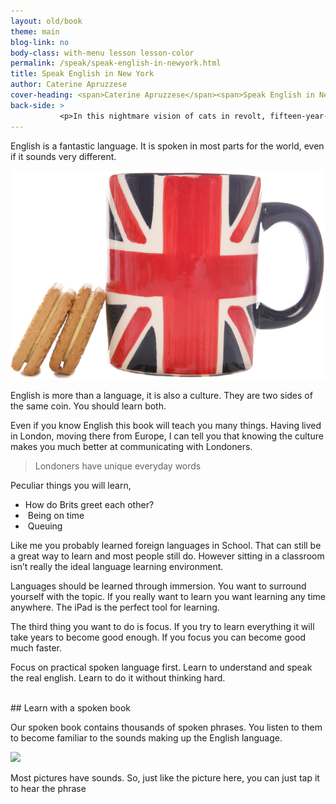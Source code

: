 ```yaml
---
layout: old/book
theme: main
blog-link: no
body-class: with-menu lesson lesson-color
permalink: /speak/speak-english-in-newyork.html
title: Speak English in New York
author: Caterine Apruzzese
cover-heading: <span>Caterine Apruzzese</span><span>Speak English in New York</span>
back-side: >
           <p>In this nightmare vision of cats in revolt, fifteen-year-old Alex and his friends set out on a diabolical orgy of robbery, rape, torture and murder. Alex is jailed for his teenage delinquency and the State tries to reform him - but at what cost?</p>
---
```


English is a fantastic language. It is spoken in most parts for the world, even if it sounds very different.

<img class="right-side" src="/assets/english-cup.jpg" onclick="Resolver('page::player::').setSrc('/assets/copper-likes-cuppa.mp3'); Resolver('page::player::').play();">

English is more than a language, it is also a culture. They are two sides of the same coin. You should learn both.

Even if you know English this book will teach you many things.
Having lived in London, moving there from Europe, I can tell you that knowing the culture makes you much better at communicating with Londoners.

<blockquote>Londoners have unique everyday words</blockquote>

Peculiar things you will learn,

* How do Brits greet each other?​
*  Being on time
* ​ Queuing​  

Like me you probably learned foreign languages in School. That can still be a great way to learn and most people still do. However sitting in a classroom isn’t really the ideal language learning environment.

Languages should be learned through immersion. You want to surround yourself with the topic. 
If you really want to learn you want learning any time anywhere.
The iPad is the perfect tool for learning.


The third thing you want to do is focus. If you try to learn everything it will take years to become good enough. If you focus you can become good much faster.

Focus on practical spoken language first. Learn to understand and speak the real english. 
Learn to do it without thinking hard.


<br class="column">
## Learn with a spoken book

Our spoken book contains thousands of spoken phrases. 
You listen to them to become familiar to the sounds making up the English language.

<img class="right-side" src="/assets/book-glasses.jpg" onclick="Resolver('page::player::').setSrc('/assets/i-dont-eat-nuts.mp3'); Resolver('page::player::').play();">

Most pictures have sounds. So, just like the picture here, you can just tap it to hear the phrase

